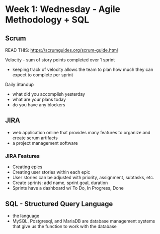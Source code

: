# Week 1: Wednesday - Agile Methodology + SQL
## Scrum
READ THIS: https://scrumguides.org/scrum-guide.html  

Velocity - sum of story points completed over 1 sprint  
- keeping track of velocity allows the team to plan how much they can expect to complete per sprint  

Daily Standup
- what did you accomplish yesterday
- what are your plans today
- do you have any blockers  

## JIRA
- web application online that provides many features to organize and create scrum artifacts
- a project management software  

### JIRA Features
- Creating epics
- Creating user stories within each epic
- User stories can be adjusted with priority, assignment, subtasks, etc.
- Create sprints: add name, sprint goal, duration
- Sprints have a dashboard w/ To Do, In Progress, Done  

## SQL - Structured Query Language
- the language
- MySQL, Postgresql, and MariaDB are database management systems that give us the function to work with the database